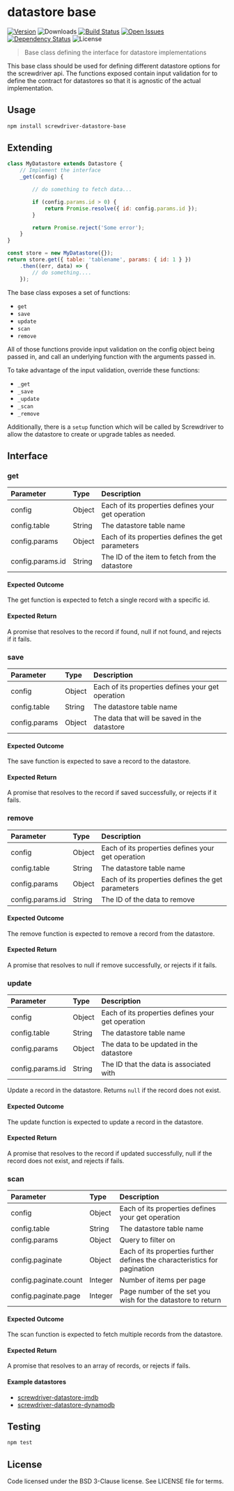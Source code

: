 # datastore base
[![Version][npm-image]][npm-url] ![Downloads][downloads-image] [![Build Status][status-image]][status-url] [![Open Issues][issues-image]][issues-url] [![Dependency Status][daviddm-image]][daviddm-url] ![License][license-image]

> Base class defining the interface for datastore implementations

This base class should be used for defining different datastore options for the screwdriver api.
The functions exposed contain input validation for to define the contract for datastores so that it
is agnostic of the actual implementation.

## Usage

```bash
npm install screwdriver-datastore-base
```

## Extending
```js
class MyDatastore extends Datastore {
    // Implement the interface
    _get(config) {

        // do something to fetch data...

        if (config.params.id > 0) {
            return Promise.resolve({ id: config.params.id });
        }

        return Promise.reject('Some error');
    }
}

const store = new MyDatastore({});
return store.get({ table: 'tablename', params: { id: 1 } })
    .then((err, data) => {
        // do something....
    });
```

The base class exposes a set of functions:
* `get`
* `save`
* `update`
* `scan`
* `remove`

All of those functions provide input validation on the config object being passed in,
and call an underlying function with the arguments passed in.

To take advantage of the input validation, override these functions:
* `_get`
* `_save`
* `_update`
* `_scan`
* `_remove`

Additionally, there is a `setup` function which will be called by Screwdriver to allow the
datastore to create or upgrade tables as needed.

## Interface

### get

| Parameter | Type | Description |
| :-- | :-- | :-- |
|config | Object | Each of its properties defines your get operation |
|config.table | String | The datastore table name |
|config.params| Object | Each of its properties defines the get parameters |
|config.params.id| String | The ID of the item to fetch from the datastore |


#### Expected Outcome
The get function is expected to fetch a single record with a specific id.

#### Expected Return
A promise that resolves to the record if found, null if not found, and rejects if it fails.

###  save

| Parameter | Type | Description |
| :-- | :-- | :-- |
|config | Object | Each of its properties defines your get operation |
|config.table | String | The datastore table name |
|config.params| Object | The data that will be saved in the datastore |

#### Expected Outcome
The save function is expected to save a record to the datastore.

#### Expected Return
A promise that resolves to the record if saved successfully, or rejects if it fails.


###  remove

| Parameter | Type | Description |
| :-- | :-- | :-- |
|config | Object | Each of its properties defines your get operation |
|config.table | String | The datastore table name |
|config.params| Object | Each of its properties defines the get parameters |
|config.params.id| String |  The ID of the data to remove |

#### Expected Outcome
The remove function is expected to remove a record from the datastore.

#### Expected Return
A promise that resolves to null if remove successfully, or rejects if it fails.


###  update

| Parameter | Type | Description |
| :-- | :-- | :-- |
|config | Object | Each of its properties defines your get operation |
|config.table | String | The datastore table name |
|config.params| Object | The data to be updated in the datastore |
|config.params.id| String | The ID that the data is associated with |

Update a record in the datastore. Returns `null` if the record does not exist.

#### Expected Outcome
The update function is expected to update a record in the datastore.

#### Expected Return
A promise that resolves to the record if updated successfully, null if the record does not exist, and rejects if fails.

### scan

| Parameter | Type | Description |
| :-- | :-- | :-- |
|config | Object | Each of its properties defines your get operation |
|config.table | String | The datastore table name |
|config.params| Object | Query to filter on |
|config.paginate| Object | Each of its properties further defines the characteristics for pagination |
|config.paginate.count| Integer | Number of items per page |
|config.paginate.page| Integer | Page number of the set you wish for the datastore to return |

#### Expected Outcome
The scan function is expected to fetch multiple records from the datastore.

#### Expected Return
A promise that resolves to an array of records, or rejects if fails.

#### Example datastores
- [screwdriver-datastore-imdb](https://github.com/screwdriver-cd/datastore-imdb)
- [screwdriver-datastore-dynamodb](https://github.com/screwdriver-cd/datastore-dynamodb)


## Testing

```bash
npm test
```

## License

Code licensed under the BSD 3-Clause license. See LICENSE file for terms.

[npm-image]: https://img.shields.io/npm/v/screwdriver-datastore-base.svg
[npm-url]: https://npmjs.org/package/screwdriver-datastore-base
[downloads-image]: https://img.shields.io/npm/dt/screwdriver-datastore-base.svg
[license-image]: https://img.shields.io/npm/l/screwdriver-datastore-base.svg
[issues-image]: https://img.shields.io/github/issues/screwdriver-cd/datastore-base.svg
[issues-url]: https://github.com/screwdriver-cd/datastore-base/issues
[status-image]: https://cd.screwdriver.cd/pipelines/85215fd5d79b9f5f0c42b8c38c0f9bc5b356f150/badge
[status-url]: https://cd.screwdriver.cd/pipelines/85215fd5d79b9f5f0c42b8c38c0f9bc5b356f150
[daviddm-image]: https://david-dm.org/screwdriver-cd/datastore-base.svg?theme=shields.io
[daviddm-url]: https://david-dm.org/screwdriver-cd/datastore-base
